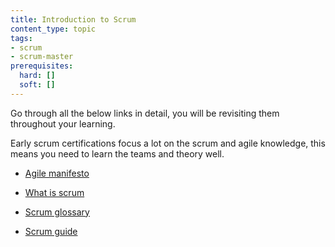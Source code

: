 ```yaml
---
title: Introduction to Scrum
content_type: topic
tags:
- scrum
- scrum-master
prerequisites:
  hard: []
  soft: []
---
```


Go through all the below links in detail, you will be revisiting them throughout your learning. 

Early scrum certifications focus a lot on the scrum and agile knowledge, this means you need to learn the teams and theory well.

 - [Agile manifesto](https://agilemanifesto.org/)

 - [What is scrum](https://www.scrum.org/resources/what-is-scrum)

 - [Scrum glossary](https://www.scrum.org/resources/what-is-scrum)

 - [Scrum guide](https://www.scrum.org/resources/scrum-guide)